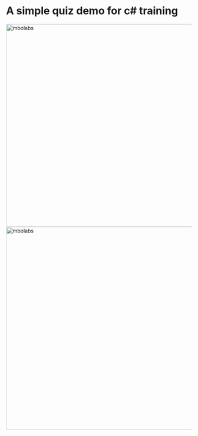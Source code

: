 # A simple quiz demo for c# training

<img src="https://imageupload.io/ib/jmIlSHfgxZ5MxHQ_1696360144.png" alt="mbolabs" width="550">
<img src="https://imageupload.io/ib/KuZ4YGC9NMrOwe0_1696360144.png" alt="mbolabs" width="550">
